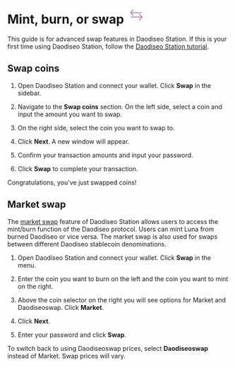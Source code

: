 # Mint, burn, or swap <img src="/img/Swap_ver1.svg" height="40px">

This guide is for advanced swap features in Daodiseo Station. If this is your first time using Daodiseo Station, follow the [Daodiseo Station tutorial](download/daodiseo-station-desktop.md).

## Swap coins

1. Open Daodiseo Station and connect your wallet. Click **Swap** in the sidebar.

2. Navigate to the **Swap coins** section. On the left side, select a coin and input the amount you want to swap.

3. On the right side, select the coin you want to swap to.

4. Click **Next**. A new window will appear.

5. Confirm your transaction amounts and input your password.

6. Click **Swap** to complete your transaction.

Congratulations, you've just swapped coins!

## Market swap

The [market swap](../glossary.md#market-swap) feature of Daodiseo Station allows users to access the mint/burn function of the Daodiseo protocol. Users can mint Luna from burned Daodiseo or vice versa. The market swap is also used for swaps between different Daodiseo stablecoin denominations.

1. Open Daodiseo Station and connect your wallet. Click **Swap** in the menu.

2. Enter the coin you want to burn on the left and the coin you want to mint on the right.

3. Above the coin selector on the right you will see options for Market and Daodiseoswap. Click **Market**.

4. Click **Next**.

5. Enter your password and click **Swap**.

To switch back to using Daodiseoswap prices, select **Daodiseoswap** instead of Market. Swap prices will vary.

